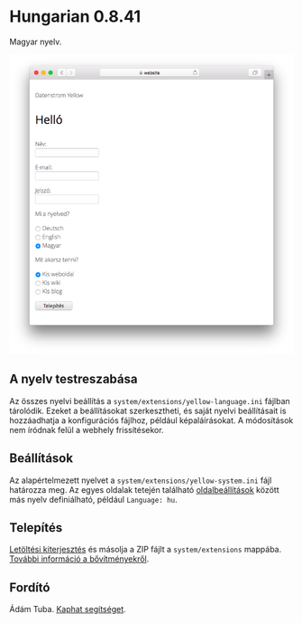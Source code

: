 # Hungarian 0.8.41

Magyar nyelv.

<p align="center"><img src="hungarian-screenshot.png?raw=true" alt="Képernyőkép"></p>

## A nyelv testreszabása

Az összes nyelvi beállítás a `system/extensions/yellow-language.ini` fájlban tárolódik. Ezeket a beállításokat szerkesztheti, és saját nyelvi beállításait is hozzáadhatja a konfigurációs fájlhoz, például képaláírásokat. A módosítások nem íródnak felül a webhely frissítésekor.

## Beállítások

Az alapértelmezett nyelvet a `system/extensions/yellow-system.ini` fájl határozza meg. Az egyes oldalak tetején található [oldalbeállítások](https://github.com/annaesvensson/yellow-core#settings-page) között más nyelv definiálható, például `Language: hu`.

## Telepítés

[Letöltési kiterjesztés](https://github.com/datenstrom/yellow-extensions/raw/main/downloads/hungarian.zip) és másolja a ZIP fájlt a `system/extensions` mappába. [További információ a bővítményekről](https://github.com/annaesvensson/yellow-update).

## Fordító

Ádám Tuba. [Kaphat segítséget](https://datenstrom.se/yellow/help/).
